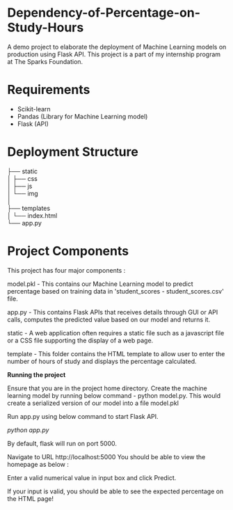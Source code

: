 # Dependency-of-Percentage-on-Study-Hours

A demo project to elaborate the deployment of Machine Learning models on production using Flask API. This project is a part of my internship program at The Sparks Foundation. 

# Requirements

- Scikit-learn
- Pandas (Library for Machine Learning model)
- Flask (API)

# Deployment Structure

├── static  
│   ├── css  
│   ├── js  
│   └── img  
│  
├── templates  
│   └── index.html  
└── app.py  

# Project Components

This project has four major components :

model.pkl - This contains our Machine Learning model to predict percentage based on training data in 'student_scores - student_scores.csv' file. 

app.py - This contains Flask APIs that receives details through GUI or API calls, computes the predicted value based on our model and returns it. 

static - A web application often requires a static file such as a javascript file or a CSS file supporting the display of a web page. 

template - This folder contains the HTML template to allow user to enter the number of hours of study and displays the percentage calculated. 

**Running the project**

Ensure that you are in the project home directory. Create the machine learning model by running below command - python model.py. This would create a serialized version of our model into a file model.pkl

Run app.py using below command to start Flask API.

*python app.py*

By default, flask will run on port 5000.

Navigate to URL http://localhost:5000 You should be able to view the homepage as below : 

Enter a valid numerical value in input box and click Predict.

If your input is valid, you should be able to see the expected percentage on the HTML page!


